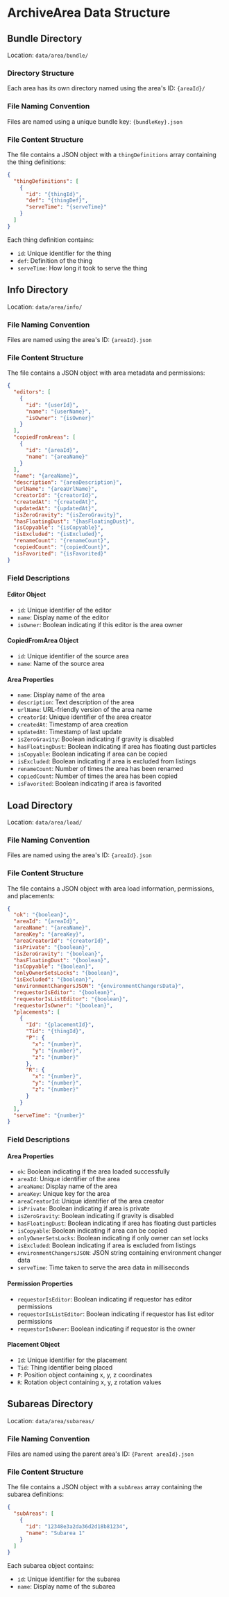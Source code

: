 # ArchiveArea Data Structure

## Bundle Directory
Location: `data/area/bundle/`

### Directory Structure
Each area has its own directory named using the area's ID: `{areaId}/`

### File Naming Convention
Files are named using a unique bundle key: `{bundleKey}.json`

### File Content Structure
The file contains a JSON object with a `thingDefinitions` array containing the thing definitions:

```json
{
  "thingDefinitions": [
    {
      "id": "{thingId}",
      "def": "{thingDef}",
      "serveTime": "{serveTime}"
    }
  ]
}
```

Each thing definition contains:
- `id`: Unique identifier for the thing
- `def`: Definition of the thing
- `serveTime`: How long it took to serve the thing


## Info Directory
Location: `data/area/info/`

### File Naming Convention
Files are named using the area's ID: `{areaId}.json`

### File Content Structure
The file contains a JSON object with area metadata and permissions:

```json
{
  "editors": [
    {
      "id": "{userId}",
      "name": "{userName}",
      "isOwner": "{isOwner}"
    }
  ],
  "copiedFromAreas": [
    {
      "id": "{areaId}",
      "name": "{areaName}"
    }
  ],
  "name": "{areaName}",
  "description": "{areaDescription}",
  "urlName": "{areaUrlName}",
  "creatorId": "{creatorId}",
  "createdAt": "{createdAt}",
  "updatedAt": "{updatedAt}",
  "isZeroGravity": "{isZeroGravity}",
  "hasFloatingDust": "{hasFloatingDust}",
  "isCopyable": "{isCopyable}",
  "isExcluded": "{isExcluded}",
  "renameCount": "{renameCount}",
  "copiedCount": "{copiedCount}",
  "isFavorited": "{isFavorited}"
}
```

### Field Descriptions
#### Editor Object
- `id`: Unique identifier of the editor
- `name`: Display name of the editor
- `isOwner`: Boolean indicating if this editor is the area owner

#### CopiedFromArea Object
- `id`: Unique identifier of the source area
- `name`: Name of the source area

#### Area Properties
- `name`: Display name of the area
- `description`: Text description of the area
- `urlName`: URL-friendly version of the area name
- `creatorId`: Unique identifier of the area creator
- `createdAt`: Timestamp of area creation
- `updatedAt`: Timestamp of last update
- `isZeroGravity`: Boolean indicating if gravity is disabled
- `hasFloatingDust`: Boolean indicating if area has floating dust particles
- `isCopyable`: Boolean indicating if area can be copied
- `isExcluded`: Boolean indicating if area is excluded from listings
- `renameCount`: Number of times the area has been renamed
- `copiedCount`: Number of times the area has been copied
- `isFavorited`: Boolean indicating if area is favorited

## Load Directory
Location: `data/area/load/`

### File Naming Convention
Files are named using the area's ID: `{areaId}.json`

### File Content Structure
The file contains a JSON object with area load information, permissions, and placements:

```json
{
  "ok": "{boolean}",
  "areaId": "{areaId}",
  "areaName": "{areaName}",
  "areaKey": "{areaKey}",
  "areaCreatorId": "{creatorId}",
  "isPrivate": "{boolean}",
  "isZeroGravity": "{boolean}",
  "hasFloatingDust": "{boolean}",
  "isCopyable": "{boolean}",
  "onlyOwnerSetsLocks": "{boolean}",
  "isExcluded": "{boolean}",
  "environmentChangersJSON": "{environmentChangersData}",
  "requestorIsEditor": "{boolean}",
  "requestorIsListEditor": "{boolean}",
  "requestorIsOwner": "{boolean}",
  "placements": [
    {
      "Id": "{placementId}",
      "Tid": "{thingId}",
      "P": {
        "x": "{number}",
        "y": "{number}",
        "z": "{number}"
      },
      "R": {
        "x": "{number}",
        "y": "{number}",
        "z": "{number}"
      }
    }
  ],
  "serveTime": "{number}"
}
```

### Field Descriptions
#### Area Properties
- `ok`: Boolean indicating if the area loaded successfully
- `areaId`: Unique identifier of the area
- `areaName`: Display name of the area
- `areaKey`: Unique key for the area
- `areaCreatorId`: Unique identifier of the area creator
- `isPrivate`: Boolean indicating if area is private
- `isZeroGravity`: Boolean indicating if gravity is disabled
- `hasFloatingDust`: Boolean indicating if area has floating dust particles
- `isCopyable`: Boolean indicating if area can be copied
- `onlyOwnerSetsLocks`: Boolean indicating if only owner can set locks
- `isExcluded`: Boolean indicating if area is excluded from listings
- `environmentChangersJSON`: JSON string containing environment changer data
- `serveTime`: Time taken to serve the area data in milliseconds

#### Permission Properties
- `requestorIsEditor`: Boolean indicating if requestor has editor permissions
- `requestorIsListEditor`: Boolean indicating if requestor has list editor permissions
- `requestorIsOwner`: Boolean indicating if requestor is the owner

#### Placement Object
- `Id`: Unique identifier for the placement
- `Tid`: Thing identifier being placed
- `P`: Position object containing x, y, z coordinates
- `R`: Rotation object containing x, y, z rotation values


## Subareas Directory
Location: `data/area/subareas/`

### File Naming Convention
Files are named using the parent area's ID: `{Parent areaId}.json`

### File Content Structure
The file contains a JSON object with a `subAreas` array containing the subarea definitions:

```json
{
  "subAreas": [
    {
      "id": "12348e3a2da36d2d18b81234",
      "name": "Subarea 1"
    }
  ]
}
```

Each subarea object contains:
- `id`: Unique identifier for the subarea
- `name`: Display name of the subarea


